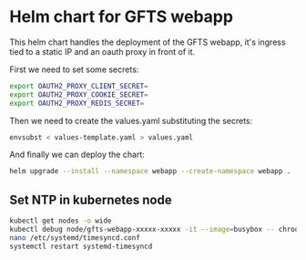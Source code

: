 # Helm chart for GFTS webapp

This helm chart handles the deployment of the GFTS webapp, it's ingress tied to a static IP and an oauth proxy in front of it.

First we need to set some secrets:

```bash
export OAUTH2_PROXY_CLIENT_SECRET=
export OAUTH2_PROXY_COOKIE_SECRET=
export OAUTH2_PROXY_REDIS_SECRET=
```

Then we need to create the values.yaml substituting the secrets:

```bash
envsubst < values-template.yaml > values.yaml
```

And finally we can deploy the chart:

```bash
helm upgrade --install --namespace webapp --create-namespace webapp .
```


## Set NTP in kubernetes node

```bash
kubectl get nodes -o wide
kubectl debug node/gfts-webapp-xxxxx-xxxxx -it --image=busybox -- chroot /host
nano /etc/systemd/timesyncd.conf
systemctl restart systemd-timesyncd
